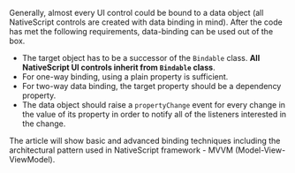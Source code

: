 Generally, almost every UI control could be bound to a data object (all NativeScript controls are created with data binding in mind). 
After the code has met the following requirements, data-binding can be used out of the box.

- The target object has to be a successor of the `Bindable` class. **All NativeScript UI controls inherit from `Bindable` class**.
- For one-way binding, using a plain property is sufficient.
- For two-way data binding, the target property should be a dependency property.
- The data object should raise a `propertyChange` event for every change in the value of its property in order to notify all of the listeners interested in the change.

The article will show basic and advanced binding techniques including the architectural pattern used in NativeScript framework - MVVM (Model-View-ViewModel).
